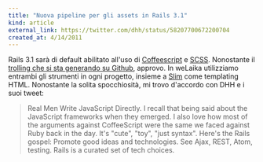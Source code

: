 ```yaml
---
title: "Nuova pipeline per gli assets in Rails 3.1"
kind: article
external_link: https://twitter.com/dhh/status/58207700672200704
created_at: 4/14/2011
---
```


Rails 3.1 sarà di default abilitato all'uso di [Coffeescript](http://jashkenas.github.com/coffee-script/) e [SCSS](http://sass-lang.com/). Nonostante il [trolling che si sta generando su Github](https://github.com/rails/rails/commit/9f09aeb8273177fc2d09ebdafcc76ee8eb56fe33#commitcomment-340720), approvo. In weLaika utilizziamo entrambi gli strumenti in ogni progetto, insieme a [Slim](http://slim-lang.com/) come templating HTML. Nonostante la solita spocchiosità, mi trovo d'accordo con DHH e i suoi tweet:

> Real Men Write JavaScript Directly. I recall that being said about the JavaScript frameworks when they emerged. I also love how most of the arguments against CoffeeScript were the same we faced against Ruby back in the day. It's "cute", "toy", "just syntax". Here's the Rails gospel: Promote good ideas and technologies. See Ajax, REST, Atom, testing. Rails is a curated set of tech choices.